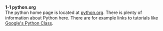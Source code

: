 **1-1 python.org**  
The python home page is located at [python.org](http://python.org/). There is plenty of information about Python here. There are for example links to tutorials like [Google's Python Class](https://developers.google.com/edu/python/?csw=1).  
